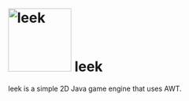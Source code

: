 # <img src="https://cloud.githubusercontent.com/assets/6683648/15094051/f1122042-1466-11e6-9efd-1c9ec0150b96.png" alt="leek" height="128px">  leek

leek is a simple 2D Java game engine that uses AWT.
